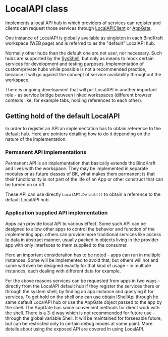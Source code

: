 # LocalAPI class

Implements a local API hub in which providers of services can register and clients can request those services through [LocalAPIClient](LocalAPIClient.md) or [AppGate](AppGate.md).

One instance of LocalAPI is globally available as singleton in each BindKraft workspace (WEB page) and is referred to as the "default" LocalAPI hub.

Normally other hubs than the default one are not user, nor necessary. Such hubs are supported by the [SysShell](SysShell.md), but only as means to mock certain services for development and testing purposes. Implementation of custom/private hubs while possible is not a recommended practice, because it will go against the concept of service availability throughout the workspace.

There is ongoing development that will put LocalAPI in another important role - as service bridge between linked workspaces (different browser contexts like, for example tabs, holding references to each other).

## Getting hold of the default LocalAPI

In order to register an API an implementation has to obtain reference to the default hub. Here are pointers detailing how to do it depending on the nature of the implementation.

### Permanent API implementations

Permanent API is an implementation that basically extends the BindKraft and lives with the workspace. They may be implemented in separate modules or as future classes of BK, what makes them permanent is that their functionality is not part of the life of an App or other construct that can be turned on or off.

These API can use directly `LocalAPI.Default()` to obtain a reference to the default LocalAPI hub.

### Application supplied API implementation

Apps can provide local API to various effect. Some such API can be designed to allow other apps to control the behavior and function of the implementing app, others can provide more traditional services like access to data in abstract manner, usually packed in objects living in the provider app with only interfaces to them supplied to the consumer.

Here an important consideration has to be noted - apps can run in multiple instances. Some will be implemented to avoid that, but others will not and some will even be designed exactly for that kind of usage - in multiple instances, each dealing with different data for example.

For the above reasons services can be requested from apps in two ways - directly from the LocalAPI default hub if they register the services there or through the system shell, by finding an app instance and querying it for services. To get hold on the shell one can use obtain IShellApi through he same default LocalAPI hub or use the AppGate object passed to the app by the shell. The AppGate has some convenient methods for direct work with the shell. There is a 3-d way which is not recommended for future use - through the global variable Shell. It will be maintained for forseeable future, but can be restricted only to certain debug modes at some point. More details about using the exposed API are covered in using LocalAPI.

